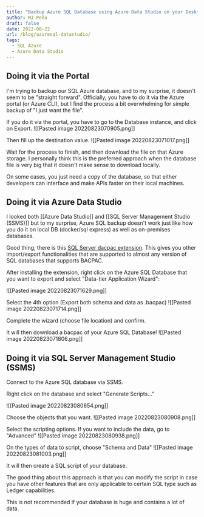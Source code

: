 ```yaml
---
title: "Backup Azure SQL Database using Azure Data Studio on your Desktop"
author: MJ Peña
draft: false
date: 2022-08-22
url: /blog/azuresql-datastudio/
tags:
  - SQL Azure
  - Azure Data Studio
---
```


## Doing it via the Portal

I'm trying to backup our SQL Azure database, and to my surprise, it doesn't seem to be "straight forward". Officially, you have to do it via the Azure portal (or Azure CLI), but I find the process a bit overwhelming for simple backup of "I just want the file". 

If you do it via the portal, you have to go to the Database instance, and click on Export.
![[Pasted image 20220823070905.png]]

Then fill up the destination value.
![[Pasted image 20220823071017.png]]

Wait for the process to finish, and then download the file on that Azure storage. I personally think this is the preferred approach when the database file is very big that it doesn't make sense to download locally.

On some cases, you just need a copy of the database, so that either developers can interface and make APIs faster on their local machines. 


## Doing it via Azure Data Studio

I looked both [[Azure Data Studio]] and [[SQL Server Management Studio (SSMS)]] but to my surprise, Azure SQL backup doesn't work just like how you do it on local DB (docker/sql express) as well as on-premises databases. 

Good thing, there is this [SQL Server dacpac extension](https://docs.microsoft.com/en-us/sql/azure-data-studio/extensions/sql-server-dacpac-extension?view=sql-server-ver15). This gives you other import/export functionalities that are supported to almost any version of SQL databases that supports BACPAC.

After installing the extension, right click on the Azure SQL Database that you want to export and select "Data-tier Application Wizard":

![[Pasted image 20220823071629.png]]

Select the 4th option (Export both schema and data as .bacpac)
![[Pasted image 20220823071714.png]]

Complete the wizard (choose file location) and confirm.

It will then download a bacpac of your Azure SQL Database!
![[Pasted image 20220823071806.png]]

## Doing it via SQL Server Management Studio (SSMS)

Connect to the Azure SQL database via SSMS.

Right click on the database and select "Generate Scripts..."

![[Pasted image 20220823080654.png]]

Choose the objects that you want.
![[Pasted image 20220823080908.png]]

Select the scripting options. If you want to include the data, go to "Advanced"
![[Pasted image 20220823080938.png]]

On the types of data to script, choose "Schema and Data"
![[Pasted image 20220823081003.png]]

It will then create a SQL script of your database.

The good thing about this approach is that you can modify the script in case you have other features that are only applicable to certain SQL type such as Ledger capabilities.

This is not recommended if your database is huge and contains a lot of data. 
